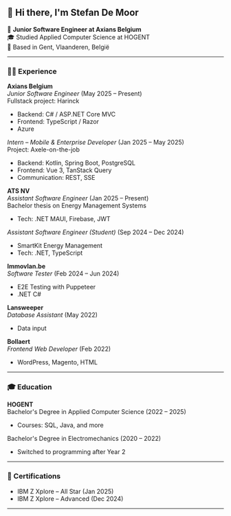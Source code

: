 ## 👋 Hi there, I'm Stefan De Moor

🚀 **Junior Software Engineer at Axians Belgium**  
🎓 Studied Applied Computer Science at HOGENT  
📍 Based in Gent, Vlaanderen, België  

---

### 🧑‍💻 Experience

**Axians Belgium**  
*Junior Software Engineer* (May 2025 – Present)  
Fullstack project: Harinck  
- Backend: C# / ASP.NET Core MVC  
- Frontend: TypeScript / Razor  
- Azure  

*Intern – Mobile & Enterprise Developer* (Jan 2025 – May 2025)  
Project: Axele-on-the-job  
- Backend: Kotlin, Spring Boot, PostgreSQL  
- Frontend: Vue 3, TanStack Query  
- Communication: REST, SSE  

**ATS NV**  
*Assistant Software Engineer* (Jan 2025 – Present)  
Bachelor thesis on Energy Management Systems  
- Tech: .NET MAUI, Firebase, JWT  

*Assistant Software Engineer (Student)* (Sep 2024 – Dec 2024)  
- SmartKit Energy Management  
- Tech: .NET, TypeScript  

**Immovlan.be**  
*Software Tester* (Feb 2024 – Jun 2024)  
- E2E Testing with Puppeteer  
- .NET C#  

**Lansweeper**  
*Database Assistant* (May 2022)  
- Data input  

**Bollaert**  
*Frontend Web Developer* (Feb 2022)  
- WordPress, Magento, HTML  

---

### 🎓 Education

**HOGENT**  
Bachelor's Degree in Applied Computer Science (2022 – 2025)  
- Courses: SQL, Java, and more

Bachelor's Degree in Electromechanics (2020 – 2022)  
- Switched to programming after Year 2  

---

### 📜 Certifications

- IBM Z Xplore – All Star (Jan 2025)  
- IBM Z Xplore – Advanced (Dec 2024)  

---
